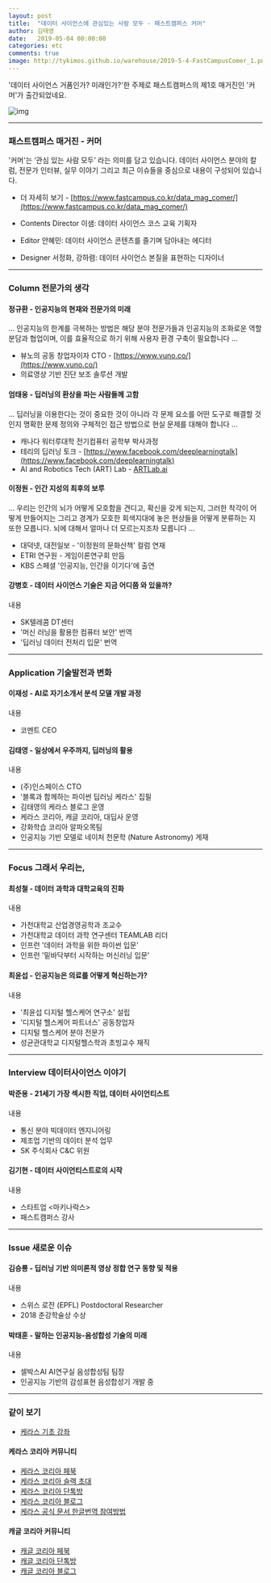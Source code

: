 ```yaml
---
layout: post
title:  "데이터 사이언스에 관심있는 사람 모두 - 패스트캠퍼스 커머"
author: 김태영
date:   2019-05-04 00:00:00
categories: etc
comments: true
image: http://tykimos.github.io/warehouse/2019-5-4-FastCampusComer_1.png
---
```

'데이터 사이언스 거품인가? 미래인가?'한 주제로 패스트캠퍼스의 제1호 매거진인 '커머'가 출간되었네요. 

![img](http://tykimos.github.io/warehouse/2019-5-4-FastCampusComer_1.png)

---
### 패스트캠퍼스 매거진 - 커머

'커머'는 ‘관심 있는 사람 모두’ 라는 의미를 담고 있습니다. 데이터 사이언스 분야의 칼럼, 전문가 인터뷰, 실무 이야기 그리고 최근 이슈들을 중심으로 내용이 구성되어 있습니다.

* 더 자세히 보기 - [https://www.fastcampus.co.kr/data_mag_comer/](https://www.fastcampus.co.kr/data_mag_comer/) 

* Contents Director 이샘: 데이터 사이언스 코스 교육 기획자
* Editor 안혜민: 데이터 사이언스 콘텐츠를 즐기며 담아내는 에디터
* Designer 서정화, 강하렴: 데이터 사이언스 본질을 표현하는 디자이너

---
### Column 전문가의 생각

#### 정규환 - 인공지능의 현재와 전문가의 미래

... 인공지능의 한계를 극복하는 방법은 해당 분야 전문가들과 인공지능의 조화로운 역할 분담과 협업이며, 이를 효율적으로 하기 위해 사용자 환경 구축이 필요합니다 ...

* 뷰노의 공동 창업자이자 CTO - [https://www.vuno.co/](https://www.vuno.co/)
* 의료영상 기반 진단 보조 솔루션 개발

#### 엄태웅 - 딥러닝의 환상을 파는 사람들께 고함

... 딥러닝을 이용한다는 것이 중요한 것이 아니라 각 문제 요소를 어떤 도구로 해결할 것인지 명확한 문제 정의와 구체적인 접근 방법으로 현실 문제를 대해야 합니다 ...

* 캐나다 워터루대학 전기컴퓨터 공학부 박사과정
* 테리의 딥러닝 토크 - [https://www.facebook.com/deeplearningtalk](https://www.facebook.com/deeplearningtalk)
* AI and Robotics Tech (ART) Lab - [ARTLab.ai](https://www.facebook.com/artlabai/)

#### 이정원 - 인간 지성의 최후의 보루

... 우리는 인간의 뇌가 어떻게 모호함을 견디고, 확신을 갖게 되는지, 그러한 착각이 어떻게 만들어지는 그리고 경계가 모호한 회색지대에 놓은 현상들을 어떻게 분류하는 지 또한 모릅니다. 뇌에 대해서 얼마나 더 모르는지조차 모릅니다 ...

* 대덕넷, 대전일보 - '이정원의 문화산책' 컬럼 연재
* ETRI 연구원 - 게임이론연구회 만듬
* KBS 스페셜 '인공지능, 인간을 이기다'에 출연

#### 강병호 - 데이터 사이언스 기술은 지금 어디쯤 와 있을까?

내용

* SK텔레콤 DT센터
* '머신 러닝을 활용한 컴퓨터 보안' 번역
* '딥러닝 데이터 전처리 입문' 번역

---
### Application 기술발전과 변화

#### 이재성 - AI로 자기소개서 분석 모델 개발 과정

내용

* 코멘트 CEO

#### 김태영 - 일상에서 우주까지, 딥러닝의 활용

내용

* (주)인스페이스 CTO
* '블록과 함께하는 파이썬 딥러닝 케라스' 집필
* 김태영의 케라스 블로그 운영
* 케라스 코리아, 캐글 코리아, 대딥사 운영
* 강화학습 코리아 알파오목팀
* 인공지능 기반 모델로 네이처 천문학 (Nature Astronomy) 게재

---
### Focus 그래서 우리는,

#### 최성철 - 데이터 과학과 대학교육의 진화

내용

* 가천대학교 산업경영공학과 조교수
* 가천대학교 데이터 과학 연구센터 TEAMLAB 리더
* 인프런 '데이터 과학을 위한 파이썬 입문'
* 인프런 '밑바닥부터 시작하는 머신러닝 입문'

#### 최윤섭 - 인공지능은 의료를 어떻게 혁신하는가?

내용

* '최윤섭 디지털 헬스케어 연구소' 설립
* '디지털 헬스케어 파트너스' 공동창업자
* 디지털 헬스케어 분야 전문가
* 성균관대학교 디지털헬스학과 초빙교수 재직

---
### Interview 데이터사이언스 이야기

#### 박준용 - 21세기 가장 섹시한 직업, 데이터 사이언티스트

내용

* 통신 분야 빅데이터 엔지니어링
* 제조업 기반의 데이터 분석 업무
* SK 주식회사 C&C 위원

#### 김기현 - 데이터 사이언티스트로의 시작

내용

* 스타트업 <마키나락스> 
* 패스트캠퍼스 강사

---
### Issue 새로운 이슈

#### 김승룡 - 딥러닝 기반 의미론적 영상 정합 연구 동향 및 적용

내용

* 스위스 로잔 (EPFL) Postdoctoral Researcher
* 2018 춘강학술상 수상

#### 박태훈 - 말하는 인공지능-음성합성 기술의 미래

내용

* 셀박스AI AI연구실 음성합성팀 팀장
* 인공지능 기반의 감성표현 음성합성기 개발 중

---
### 같이 보기

* [케라스 기초 강좌](https://tykimos.github.io/lecture/)

#### 케라스 코리아 커뮤니티

* [케라스 코리아 페북](https://www.facebook.com/groups/KerasKorea/)
* [케라스 코리아 슬랙 초대](https://join.slack.com/t/keraskorea/shared_invite/enQtNTUzMTUxMzIyMzg4LWQ3YmQ1YTdmNTYxOTAwZTExNmFmOGM3M2QyMjIyNzYwYTY2YTY2ZjBlNDNlZDdmMTU0NGVjYzFkMWYxNzE0ZDA)
* [케라스 코리아 단톡방](https://open.kakao.com/o/g93MSBV)
* [케라스 코리아 블로그](http://keraskorea.github.io)
* [케라스 공식 문서 한글번역 참여방법](https://tykimos.github.io/2019/02/06/Contribution_of_Keras_Document_to_Korean_Translation/)

#### 캐글 코리아 커뮤니티

* [캐글 코리아 페북](https://www.facebook.com/groups/KaggleKoreaOpenGroup/)
* [캐글 코리아 단톡방](https://open.kakao.com/o/gP24T89)
* [캐글 코리아 블로그](https://kaggle-kr.tistory.com/)

